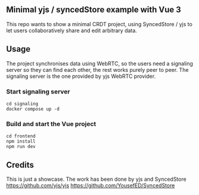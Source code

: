 ## Minimal yjs / syncedStore example with Vue 3

This repo wants to show a minimal CRDT project, using SyncedStore / yjs to let users collaboratively share and edit arbitrary data.

## Usage
The project synchronises data using WebRTC, so the users need a signaling server so they can find each other, the rest works purely peer to peer.
The signaling server is the one provided by yjs WebRTC provider. 

### Start signaling server
```
cd signaling
docker compose up -d
```

### Build and start the Vue project
```
cd frontend
npm install
npm run dev
```

## Credits
This is just a showcase. The work has been done by yjs and SyncedStore
https://github.com/yjs/yjs
https://github.com/YousefED/SyncedStore
